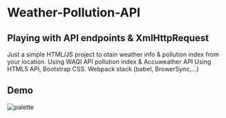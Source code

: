 # Weather-Pollution-API


 ## Playing with API endpoints & XmlHttpRequest

Just a simple HTML/JS project to otain weather info & pollution index from your location.
Using WAQI API pollution index & Accuweather API 
Using HTML5 API, Bootstrap CSS.
Webpack stack (babel, BrowerSync,...)



## Demo

![palette](https://raw.githubusercontent.com/olive069/Weather-Pollution-API/master/sc1.jpg)